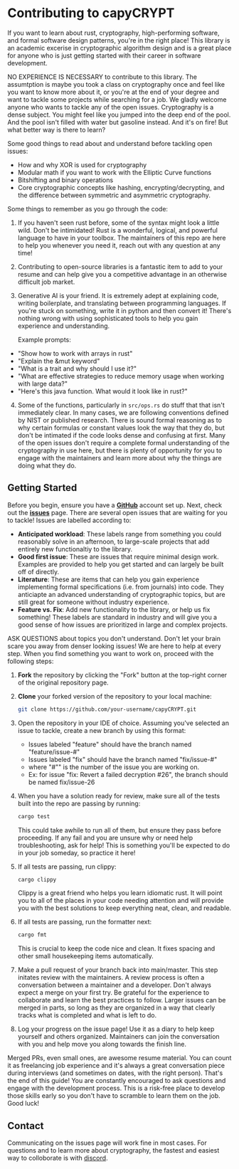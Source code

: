 # Contributing to capyCRYPT
If you want to learn about rust, cryptography, high-performing software, and formal software design patterns, you're in the right place! This library is an academic excerise in cryptographic algorithm design and is a great place for anyone who is just getting started with their career in software development. 

NO EXPERIENCE IS NECESSARY to contribute to this library. The assumtption is maybe you took a class on cryptography once and feel like you want to know more about it, or you're at the end of your degree and want to tackle some projects while searching for a job. We gladly welcome anyone who wants to tackle any of the open issues. Cryptography is a dense subject. You might feel like you jumped into the deep end of the pool. And the pool isn't filled with water but gasoline instead. And it's on fire! But what better way is there to learn? 

Some good things to read about and understand before tackling open issues: 
- How and why XOR is used for cryptography
- Modular math if you want to work with the Elliptic Curve functions
- Bitshifting and binary operations
- Core cryptographic concepts like hashing, encrypting/decrypting, and the difference between symmetric and asymmetric cryptography.

Some things to remember as you go through the code:
1. If you haven't seen rust before, some of the syntax might look a little wild. Don't be intimidated! Rust is a wonderful, logical, and powerful language to have in your toolbox. The maintainers of this repo are here to help you whenever you need it, reach out with any question at any time!
2. Contributing to open-source libraries is a fantastic item to add to your resume and can help give you a competitive advantage in an otherwise difficult job market.
3. Generative AI is your friend. It is extremely adept at explaining code, writing boilerplate, and translating between programming languages. If you're stuck on something, write it in python and then convert it! There's nothing wrong with using sophisticated tools to help you gain experience and understanding.

   Example prompts: 
- "Show how to work with arrays in rust"
- "Explain the &mut keyword"
- "What is a trait and why should I use it?"
- "What are effective strategies to reduce memory usage when working with large data?"
- "Here's this java function. What would it look like in rust?"

4. Some of the functions, particularly in ```src/ops.rs``` do stuff that that isn't immediately clear. In many cases, we are following conventions defined by NIST or published research. There is sound formal reasoning as to why certain formulas or constant values look the way that they do, but don't be intimated if the code looks dense and confusing at first. Many of the open issues don't require a complete formal understanding of the cryptography in use here, but there is plenty of opportunity for you to engage with the maintainers and learn more about why the things are doing what they do.

## Getting Started

Before you begin, ensure you have a **[GitHub](https://github.com/)** account set up. Next, check out the **[issues](https://github.com/drcapybara/capyCRYPT/issues)** page. There are several open issues that are waiting for you to tackle! Issues are labelled according to:
- **Anticipated workload**: These labels range from something you could reasonably solve in an afternoon, to large-scale projects that add entirely new functionaltiy to the library.
- **Good first issue**: These are issues that require minimal design work. Examples are provided to help you get started and can largely be built off of directly.
- **Literature**: These are items that can help you gain experience implementing formal specifications (i.e. from journals) into code. They anticiapte an advanced understanding of cryptographic topics, but are still great for someone without industry experience.
- **Feature vs. Fix**: Add new functionality to the library, or help us fix something! These labels are standard in industry and will give you a good sense of how issues are prioritized in large and complex projects.

ASK QUESTIONS about topics you don't understand. Don't let your brain scare you away from denser looking issues! We are here to help at every step. When you find something you want to work on, proceed with the following steps:

1. **Fork** the repository by clicking the "Fork" button at the top-right corner of the original repository page.
2. **Clone** your forked version of the repository to your local machine:
   ```bash
   git clone https://github.com/your-username/capyCRYPT.git
   ```
3. Open the repository in your IDE of choice. Assuming you've selected an issue to tackle, create a new branch by using this format:
    - Issues labeled "feature" should have the branch named "feature/issue-#" 
    - Issues labeled "fix" should have the branch named "fix/issue-#" 
    - where "#"" is the number of the issue you are working on.
    - Ex: for issue "fix: Revert a failed decryption #26", the branch should be named fix/issue-26
4. When you have a solution ready for review, make sure all of the tests built into the repo are passing by running: 

   ```bash
   cargo test
   ```

   This could take awhile to run all of them, but ensure they pass before proceeding. If any fail and you are unsure why or need help troubleshooting, ask for help! This is something you'll be expected to do in your job someday, so practice it here!
6. If all tests are passing, run clippy: 

   ```bash
   cargo clippy
   ```

   Clippy is a great friend who helps you learn idiomatic rust. It will point you to all of the places in your code needing attention and will provide you with the best solutions to keep everything neat, clean, and readable.
8. If all tests are passing, run the formatter next: 

    ```bash
    cargo fmt
    ```

   This is crucial to keep the code nice and clean. It fixes spacing and other small housekeeping items automatically.
   
10. Make a pull request of your branch back into main/master. This step initates review with the maintainers. A review process is often a conversation between a maintainer and a developer. Don't always expect a merge on your first try. Be grateful for the experience to collaborate and learn the best practices to  follow. Larger issues can be merged in parts, so long as they are organized in a way that clearly tracks what is completed and what is left to do.

11. Log your progress on the issue page! Use it as a diary to help keep yourself and others organized. Maintainers can join the conversation with you and help move you along towards the finish line.

Merged PRs, even small ones, are awesome resume material. You can count it as freelancing job experience and it's always a great conversation piece during interviews (and sometimes on dates, with the right person). That's the end of this guide! You are constantly encouraged to ask questions and engage with the development process. This is a risk-free place to develop those skills early so you don't have to scramble to learn them on the job. Good luck!

## Contact
Communicating on the issues page will work fine in most cases. For questions and to learn more about cryptography, the fastest and easiest way to colloborate is with [discord](https://discord.gg/n8bxeaXP).